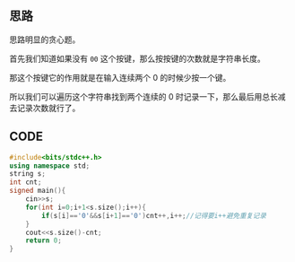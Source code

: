 ## 思路
思路明显的贪心题。

首先我们知道如果没有 `00` 这个按键，那么按按键的次数就是字符串长度。

那这个按键它的作用就是在输入连续两个 $0$ 的时候少按一个键。

所以我们可以遍历这个字符串找到两个连续的 $0$ 时记录一下，那么最后用总长减去记录次数就行了。

## CODE
```cpp
#include<bits/stdc++.h>
using namespace std;
string s;
int cnt; 
signed main(){
    cin>>s;
    for(int i=0;i+1<s.size();i++){
    	if(s[i]=='0'&&s[i+1]=='0')cnt++,i++;//记得要i++避免重复记录
	}
	cout<<s.size()-cnt;
    return 0;
}

```
